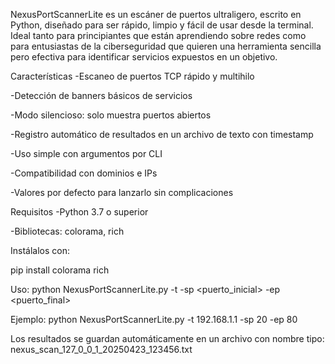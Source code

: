 NexusPortScannerLite es un escáner de puertos ultraligero, escrito en Python, diseñado para ser rápido, limpio y fácil de usar desde la terminal.
Ideal tanto para principiantes que están aprendiendo sobre redes como para entusiastas de la ciberseguridad que quieren una herramienta sencilla pero efectiva para identificar servicios expuestos en un objetivo.


Características
-Escaneo de puertos TCP rápido y multihilo

-Detección de banners básicos de servicios

-Modo silencioso: solo muestra puertos abiertos

-Registro automático de resultados en un archivo de texto con timestamp

-Uso simple con argumentos por CLI

-Compatibilidad con dominios e IPs

-Valores por defecto para lanzarlo sin complicaciones


Requisitos
-Python 3.7 o superior

-Bibliotecas: colorama, rich


Instálalos con:

pip install colorama rich

Uso:
python NexusPortScannerLite.py -t <objetivo> -sp <puerto_inicial> -ep <puerto_final>

Ejemplo:
python NexusPortScannerLite.py -t 192.168.1.1 -sp 20 -ep 80

Los resultados se guardan automáticamente en un archivo con nombre tipo:
nexus_scan_127_0_0_1_20250423_123456.txt
